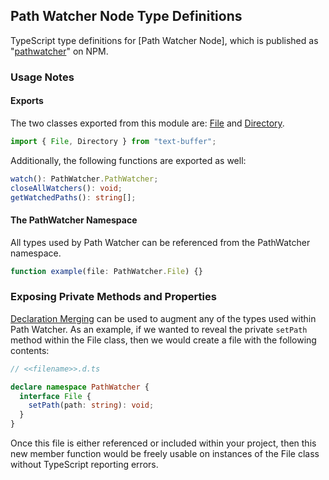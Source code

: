 ## Path Watcher Node Type Definitions

TypeScript type definitions for [Path Watcher Node], which is published as "[pathwatcher](https://www.npmjs.com/package/pathwatcher)" on NPM.

### Usage Notes

#### Exports

The two classes exported from this module are: [File](https://github.com/atom/node-pathwatcher/blob/master/src/file.coffee) and [Directory](https://github.com/atom/node-pathwatcher/blob/master/src/directory.coffee).

```ts
import { File, Directory } from "text-buffer";
```

Additionally, the following functions are exported as well:
```ts
watch(): PathWatcher.PathWatcher;
closeAllWatchers(): void;
getWatchedPaths(): string[];
```

#### The PathWatcher Namespace

All types used by Path Watcher can be referenced from the PathWatcher namespace.

```ts
function example(file: PathWatcher.File) {}
```

### Exposing Private Methods and Properties

[Declaration Merging](https://www.typescriptlang.org/docs/handbook/declaration-merging.html) can be used to augment any of the types used within Path Watcher. As an example, if we wanted to reveal the private ```setPath``` method within the File class, then we would create a file with the following contents:

```ts
// <<filename>>.d.ts

declare namespace PathWatcher {
  interface File {
    setPath(path: string): void;
  }
}
```

Once this file is either referenced or included within your project, then this new member function would be freely usable on instances of the File class without TypeScript reporting errors.
